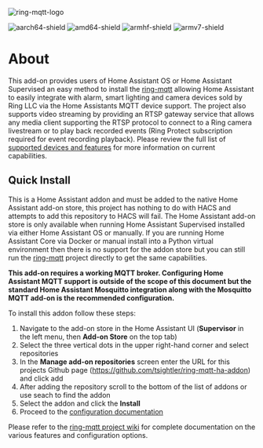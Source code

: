 ![ring-mqtt-logo](https://raw.githubusercontent.com/tsightler/ring-mqtt-ha-addon/master/logo.png)

![aarch64-shield](https://img.shields.io/badge/aarch64-yes-green.svg)
![amd64-shield](https://img.shields.io/badge/amd64-yes-green.svg)
![armhf-shield](https://img.shields.io/badge/armhf-yes-green.svg)
![armv7-shield](https://img.shields.io/badge/armv7-yes-green.svg)

# About
This add-on provides users of Home Assistant OS or Home Assistant Supervised an easy method to install the [ring-mqtt](https://github.com/tsightler/ring-mqtt) allowing Home Assistant to easily integrate with alarm, smart lighting and camera devices sold by Ring LLC via the Home Assistants MQTT device support.  The project also supports video streaming by providing an RTSP gateway service that allows any media client supporting the RTSP protocol to connect to a Ring camera livestream or to play back recorded events (Ring Protect subscription required for event recording playback).  Please review the full list of [supported devices and features](https://github.com/tsightler/ring-mqtt/wiki#supported-devices-and-features) for more information on current capabilities.

## Quick Install
This is a Home Assistant addon and must be added to the native Home Assistant add-on store, this project has nothing to do with HACS and attempts to add this repository to HACS will fail.  The Home Assistant add-on store is only available when running Home Assistant Supervised installed via either Home Assistant OS or manually.  If you are running Home Assistant Core via Docker or manual install into a Python virtual environment then there is no support for the addon store but you can still run the [ring-mqtt](https://github.com/tsightler/ring-mqtt) project directly to get the same capabilities.

**This add-on requires a working MQTT broker.  Configuring Home Assistant MQTT support is outside of the scope of this document but the standard Home Assistant Mosquitto integration along with the Mosquitto MQTT add-on is the recommended configuration.**

To install this addon follow these steps:

1) Navigate to the add-on store in the Home Assistant UI (**Supervisor** in the left menu, then **Add-on Store** on the top tab)
2) Select the three vertical dots in the upper right-hand corner and select repositories
3) In the **Manage add-on repositories** screen enter the URL for this projects Github page (https://github.com/tsightler/ring-mqtt-ha-addon) and click add
4) After adding the repository scroll to the bottom of the list of addons or use seach to find the addon
5) Select the addon and click the **Install**
6) Proceed to the [configuration documentation](DOCS.md)

Please refer to the [ring-mqtt project wiki](https://github.com/tsightler/ring-mqtt/wiki) for complete documentation on the various features and configuration options.